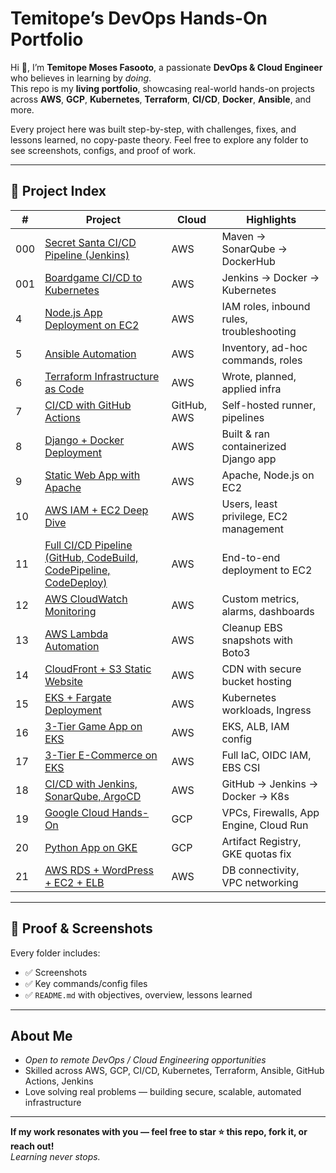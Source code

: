 #  Temitope’s DevOps Hands-On Portfolio

Hi 👋, I’m **Temitope Moses Fasooto**, a passionate **DevOps & Cloud Engineer** who believes in learning by *doing*.  
This repo is my **living portfolio**, showcasing real-world hands-on projects across **AWS**, **GCP**, **Kubernetes**, **Terraform**, **CI/CD**, **Docker**, **Ansible**, and more.

Every project here was built step-by-step, with challenges, fixes, and lessons learned, no copy-paste theory. Feel free to explore any folder to see screenshots, configs, and proof of work.

---

## 📂 Project Index

| # | Project | Cloud | Highlights |
|---|---------|-------|------------|
| 000 | [Secret Santa CI/CD Pipeline (Jenkins)](./000-jenkins-cicd-secret-santa) | AWS | Maven → SonarQube → DockerHub |
| 001 | [Boardgame CI/CD to Kubernetes](./001-cicd-boardgame-kubernetes) | AWS | Jenkins → Docker → Kubernetes |
| 4 | [Node.js App Deployment on EC2](./04-nodejs-ec2-deployment) | AWS | IAM roles, inbound rules, troubleshooting |
| 5 | [Ansible Automation](./05-ansible-ssh-ec2) | AWS | Inventory, ad-hoc commands, roles |
| 6 | [Terraform Infrastructure as Code](./06-terraform-iac-basics) | AWS | Wrote, planned, applied infra |
| 7 | [CI/CD with GitHub Actions](./07-github-actions-runner-ec2) | GitHub, AWS | Self-hosted runner, pipelines |
| 8 | [Django + Docker Deployment](./08-django-docker-ec2) | AWS | Built & ran containerized Django app |
| 9 | [Static Web App with Apache](./09-static-web-apache-nodejs) | AWS | Apache, Node.js on EC2 |
| 10 | [AWS IAM + EC2 Deep Dive](./10-aws-iam-ec2) | AWS | Users, least privilege, EC2 management |
| 11 | [Full CI/CD Pipeline (GitHub, CodeBuild, CodePipeline, CodeDeploy)](./11-aws-cicd-pipeline) | AWS | End-to-end deployment to EC2 |
| 12 | [AWS CloudWatch Monitoring](./12-aws-cloudwatch-monitoring) | AWS | Custom metrics, alarms, dashboards |
| 13 | [AWS Lambda Automation](./13-aws-lambda-boto3) | AWS | Cleanup EBS snapshots with Boto3 |
| 14 | [CloudFront + S3 Static Website](./14-aws-cloudfront-s3-static) | AWS | CDN with secure bucket hosting |
| 15 | [EKS + Fargate Deployment](./15-aws-eks-fargate) | AWS | Kubernetes workloads, Ingress |
| 16 | [3-Tier Game App on EKS](./16-aws-eks-3-tier-game) | AWS | EKS, ALB, IAM config |
| 17 | [3-Tier E-Commerce on EKS](./17-aws-eks-3-tier-ecommerce) | AWS | Full IaC, OIDC IAM, EBS CSI |
| 18 | [CI/CD with Jenkins, SonarQube, ArgoCD](./18-cicd-jenkins-argocd) | AWS | GitHub → Jenkins → Docker → K8s |
| 19 | [Google Cloud Hands-On](./19-gcp-fundamentals-vpc-app-engine) | GCP | VPCs, Firewalls, App Engine, Cloud Run |
| 20 | [Python App on GKE](./20-gcp-gke-python-app) | GCP | Artifact Registry, GKE quotas fix |
| 21 | [AWS RDS + WordPress + EC2 + ELB](./21-aws-rds-wordpress-ec2-elb) | AWS | DB connectivity, VPC networking |
---

## 📸 Proof & Screenshots

Every folder includes:
- ✅ Screenshots
- ✅ Key commands/config files
- ✅ `README.md` with objectives, overview, lessons learned

---

## About Me

-  *Open to remote DevOps / Cloud Engineering opportunities*
-  Skilled across AWS, GCP, CI/CD, Kubernetes, Terraform, Ansible, GitHub Actions, Jenkins
-  Love solving real problems — building secure, scalable, automated infrastructure 
---

**If my work resonates with you — feel free to star ⭐ this repo, fork it, or reach out!**  
*Learning never stops.*
